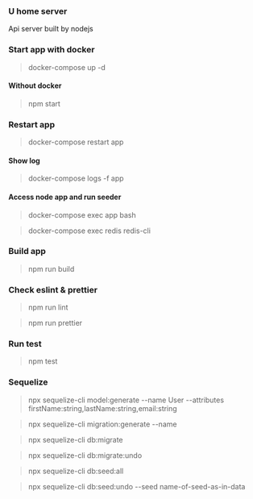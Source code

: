 ### U home server

Api server built by nodejs

### Start app with docker

> docker-compose up -d

#### Without docker

> npm start

### Restart app

> docker-compose restart app

#### Show log

> docker-compose logs -f app

#### Access node app and run seeder

> docker-compose exec app bash

> docker-compose exec redis redis-cli

### Build app

> npm run build

### Check eslint & prettier

> npm run lint

> npm run prettier

### Run test

> npm test

### Sequelize

> npx sequelize-cli model:generate --name User --attributes firstName:string,lastName:string,email:string

> npx sequelize-cli migration:generate --name

> npx sequelize-cli db:migrate

> npx sequelize-cli db:migrate:undo

> npx sequelize-cli db:seed:all

> npx sequelize-cli db:seed:undo --seed name-of-seed-as-in-data